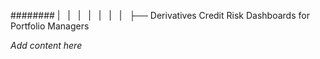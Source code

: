######## |   |   |   |   |   |   |   ├── Derivatives Credit Risk Dashboards for Portfolio Managers

*Add content here*